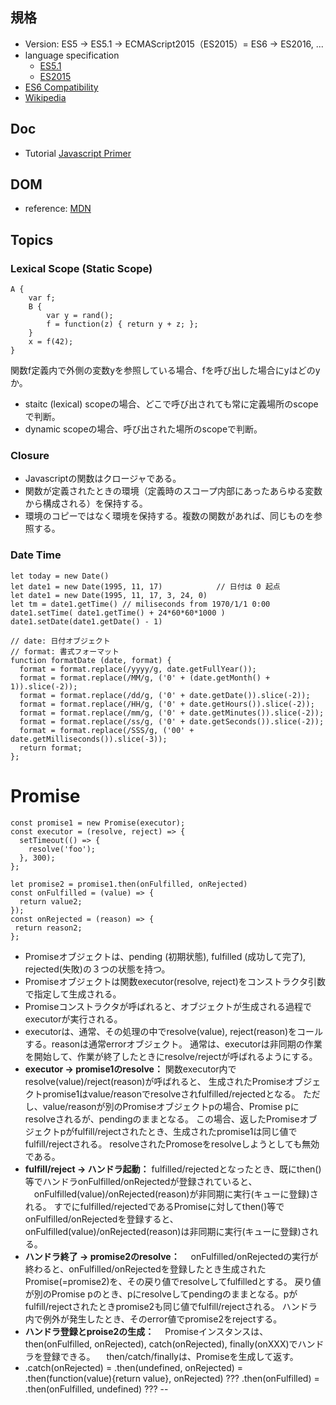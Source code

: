 ## 規格
* Version: ES5 -> ES5.1 -> ECMAScript2015（ES2015）= ES6 -> ES2016, ...
* language specification
  * [ES5.1](http://www.ecma-international.org/ecma-262/5.1/index.html)
  * [ES2015](http://www.ecma-international.org/ecma-262/6.0/index.html)
* [ES6 Compatibility](https://kangax.github.io/compat-table/es6/)
* [Wikipedia](https://ja.wikipedia.org/wiki/ECMAScript)
## Doc
* Tutorial [Javascript Primer](https://jsprimer.net/)

## DOM
* reference: [MDN](https://developer.mozilla.org/ja/docs/Web/API/Document_Object_Model)
 
## Topics
### Lexical Scope (Static Scope)
```
A {
    var f;
    B {
        var y = rand();
        f = function(z) { return y + z; };
    }
    x = f(42);
}
```
関数f定義内で外側の変数yを参照している場合、fを呼び出した場合にyはどのyか。
  * staitc (lexical) scopeの場合、どこで呼び出されても常に定義場所のscopeで判断。
  * dynamic scopeの場合、呼び出された場所のscopeで判断。

### Closure
  * Javascriptの関数はクロージャである。
  * 関数が定義されたときの環境（定義時のスコープ内部にあったあらゆる変数から構成される）を保持する。
  * 環境のコピーではなく環境を保持する。複数の関数があれば、同じものを参照する。
  
### Date Time
```
let today = new Date()
let date1 = new Date(1995, 11, 17)            // 日付は 0 起点
let date1 = new Date(1995, 11, 17, 3, 24, 0)
let tm = date1.getTime() // miliseconds from 1970/1/1 0:00
date1.setTime( date1.getTime() + 24*60*60*1000 )
date1.setDate(date1.getDate() - 1)

// date: 日付オブジェクト
// format: 書式フォーマット
function formatDate (date, format) {
  format = format.replace(/yyyy/g, date.getFullYear());
  format = format.replace(/MM/g, ('0' + (date.getMonth() + 1)).slice(-2));
  format = format.replace(/dd/g, ('0' + date.getDate()).slice(-2));
  format = format.replace(/HH/g, ('0' + date.getHours()).slice(-2));
  format = format.replace(/mm/g, ('0' + date.getMinutes()).slice(-2));
  format = format.replace(/ss/g, ('0' + date.getSeconds()).slice(-2));
  format = format.replace(/SSS/g, ('00' + date.getMilliseconds()).slice(-3));
  return format;
};
```
# Promise
```
const promise1 = new Promise(executor);
const executor = (resolve, reject) => {
  setTimeout(() => {
    resolve('foo');
  }, 300);
};

let promise2 = promise1.then(onFulfilled, onRejected)
const onFulfilled = (value) => {
  return value2;
});
const onRejected = (reason) => {
 return reason2;
};
```
* Promiseオブジェクトは、pending (初期状態), fulfilled (成功して完了), rejected(失敗)の３つの状態を持つ。
* Promiseオブジェクトは関数executor(resolve, reject)をコンストラクタ引数で指定して生成される。
* Promiseコンストラクタが呼ばれると、オブジェクトが生成される過程でexecutorが実行される。
* executorは、通常、その処理の中でresolve(value), reject(reason)をコールする。reasonは通常errorオブジェクト。
  通常は、executorは非同期の作業を開始して、作業が終了したときにresolve/rejectが呼ばれるようにする。
* **executor -> promise1のresolve：**
  関数executor内でresolve(value)/reject(reason)が呼ばれると、
  生成されたPromiseオブジェクトpromise1はvalue/reasonでresolveされfulfilled/rejectedとなる。
  ただし、value/reasonが別のPromiseオブジェクトpの場合、Promise pにresolveされるが、pendingのままとなる。
  この場合、返したPromiseオブジェクトpがfulfill/rejectされたとき、生成されたpromise1は同じ値でfulfill/rejectされる。
  resolveされたPromoseをresolveしようとしても無効である。
* **fulfill/reject -> ハンドラ起動：**
  fulfilled/rejectedとなったとき、既にthen()等でハンドラonFulfilled/onRejectedが登録されていると、
　onFulfilled(value)/onRejected(reason)が非同期に実行(キューに登録)される。
  すでにfulfilled/rejectedであるPromiseに対してthen()等でonFulfilled/onRejectedを登録すると、
  onFulfilled(value)/onRejected(reason)は非同期に実行(キューに登録)される。
* **ハンドラ終了 -> promise2のresolve：**
　onFulfilled/onRejectedの実行が終わると、onFulfilled/onRejectedを登録したとき生成された
  Promise(=promise2)を、その戻り値でresolveしてfulfilledとする。
  戻り値が別のPromise pのとき、pにresolveしてpendingのままとなる。pがfulfill/rejectされたときpromise2も同じ値でfulfill/rejectされる。
  ハンドラ内で例外が発生したとき、そのerror値でpromise2をrejectする。
* **ハンドラ登録とproise2の生成：**
　Promiseインスタンスは、then(onFulfilled, onRejected), catch(onRejected), finally(onXXX)でハンドラを登録できる。
　then/catch/finallyは、Promiseを生成して返す。
* .catch(onRejected) = .then(undefined, onRejected)
                     = .then(function(value){return value}, onRejected) ???
  .then(onFulfilled) = .then(onFulfilled, undefined) ???
--



